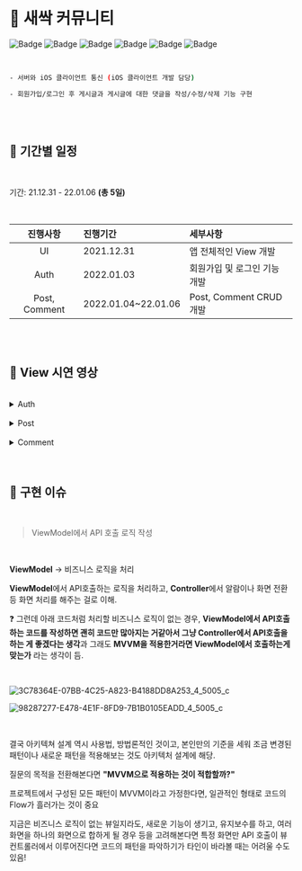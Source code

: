 
# 🌱 새싹 커뮤니티

![Badge](https://img.shields.io/badge/Xcode-13.0-blue) 
![Badge](https://img.shields.io/badge/iOS-13.0-green)
![Badge](https://img.shields.io/badge/Swift-5-orange)
![Badge](https://img.shields.io/badge/SnapKit-5.0.1-blue)
![Badge](https://img.shields.io/badge/Toast-5.0.1-yellow)
![Badge](https://img.shields.io/badge/IQKeyboardManager-6.5.9-important)

<br>

```sh
- 서버와 iOS 클라이언트 통신 (iOS 클라이언트 개발 담당)

- 회원가입/로그인 후 게시글과 게시글에 대한 댓글을 작성/수정/삭제 기능 구현
```


<br>
<br>


## 🌱 기간별 일정

<br>

기간: 21.12.31 - 22.01.06  **(총 5일)**

<br>

| 진행사항 | 진행기간 | 세부사항 |
|:---:| :--- | :--- |
| UI | 2021.12.31 | 앱 전체적인 View 개발 |
| Auth | 2022.01.03 | 회원가입 및 로그인 기능 개발 |
| Post, Comment | 2022.01.04~22.01.06 | Post, Comment CRUD 개발 |
 
<br>
<br>

## 🌱 View 시연 영상

<br>

<details>
<summary>Auth</summary>
 
<br>

 - 회원가입, 로그인

https://user-images.githubusercontent.com/93528918/149186739-361524ef-8019-489c-b1b1-92105b7e74a8.mov

<br>


- 비밀번호 변경, 로그아웃
	
https://user-images.githubusercontent.com/93528918/149187957-8a460709-5f88-4096-b4b5-b83d5f0ce201.mov


</div>
</details>

<br>

<details>
<summary>Post</summary>
 
<br>

- Post 작성
	
https://user-images.githubusercontent.com/93528918/149188233-e25d92b6-3922-4557-88dd-2b47ab02c072.mov


<br>

- Post 수정

https://user-images.githubusercontent.com/93528918/149188242-bf08da41-7dc4-435c-a16e-3f0b11e18cf8.mov

<br>

- Post 삭제

https://user-images.githubusercontent.com/93528918/149188255-edfcd8f4-e2ef-409e-8583-0791c1463352.mov


</div>
</details>

<br>

<details>
<summary>Comment</summary>
 
<br>

- Comment 작성
	
https://user-images.githubusercontent.com/93528918/149188487-cac62e0f-c75a-44da-bdfe-9153352dd45d.mov



<br>

- Comment 수정


https://user-images.githubusercontent.com/93528918/149188496-71a26733-ba54-48dc-b5f8-c10df0828fbf.mov



<br>

- Comment 삭제


https://user-images.githubusercontent.com/93528918/149188506-9745fae7-3390-4f93-a84f-576922f460ae.mov



</div>
</details>

<br>
<br>

## 🌱 구현 이슈

<br>

> ViewModel에서 API 호출 로직 작성


<br>

**ViewModel** → 비즈니스 로직을 처리

**ViewModel**에서 API호출하는 로직을 처리하고, **Controller**에서 알람이나 화면 전환 등 화면 처리를 해주는 걸로 이해.

❓ 그런데 아래 코드처럼 처리할 비즈니스 로직이 없는 경우, **ViewModel에서 API호출하는 코드를 작성하면 괜히 코드만 많아지는 거같아서 그냥 Controller에서 API호출을 하는 게 좋겠다는 생각**과 그래도 **MVVM을 적용한거라면 ViewModel에서 호출하는게 맞는가** 라는 생각이 듬.

<br>

![3C78364E-07BB-4C25-A823-B4188DD8A253_4_5005_c](https://user-images.githubusercontent.com/93528918/149189072-ee9a7923-11b2-4c06-aad5-171f04c2796a.jpeg)

![98287277-E478-4E1F-8FD9-7B1B0105EADD_4_5005_c](https://user-images.githubusercontent.com/93528918/149189078-a25e3cdc-97d2-4168-b398-56164ec9eb7c.jpeg)

<br>
	
결국 아키텍쳐 설계 역시 사용법, 방법론적인 것이고, 본인만의 기준을 세워 조금 변경된 패턴이나 새로운 패턴을 적용해보는 것도 아키텍처 설계에 해당.

질문의 목적을 전환해본다면 **"MVVM으로 적용하는 것이 적합할까?"**

프로젝트에서 구성된 모든 패턴이 MVVM이라고 가정한다면, 일관적인 형태로 코드의 Flow가 흘러가는 것이 중요

지금은 비즈니스 로직이 없는 뷰일지라도, 새로운 기능이 생기고, 유지보수를 하고, 여러 화면을 하나의 화면으로 합하게 될 경우 등을 고려해본다면 특정 화면만 API 호출이 뷰컨트롤러에서 이루어진다면 코드의 패턴을 파악하기가 타인이 바라볼 때는 어려울 수도 있음!
